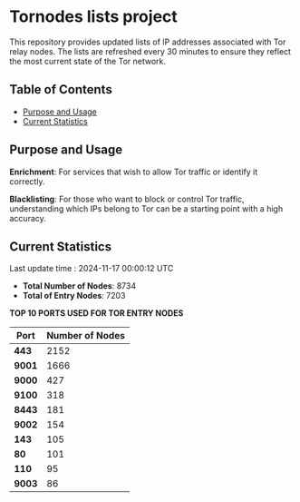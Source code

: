 # Tornodes lists project

This repository provides updated lists of IP addresses associated with Tor relay nodes. The lists are refreshed every 30 minutes to ensure they reflect the most current state of the Tor network.

## Table of Contents

- [Purpose and Usage](#purpose-and-usage)
- [Current Statistics](#current-statistics)


## Purpose and Usage

**Enrichment**: For services that wish to allow Tor traffic or identify it correctly.

**Blacklisting**: For those who want to block or control Tor traffic, understanding which IPs belong to Tor can be a starting point with a high accuracy.

## Current Statistics

Last update time : 2024-11-17 00:00:12 UTC

- **Total Number of Nodes**: 8734
- **Total of Entry Nodes**: 7203

**TOP 10 PORTS USED FOR TOR ENTRY NODES**

| **Port** | **Number of Nodes** |
|------|-----------------|
| **443**   | 2152  |
| **9001**   | 1666  |
| **9000**   | 427  |
| **9100**   | 318  |
| **8443**   | 181  |
| **9002**   | 154  |
| **143**   | 105  |
| **80**   | 101  |
| **110**   | 95  |
| **9003**   | 86  |

